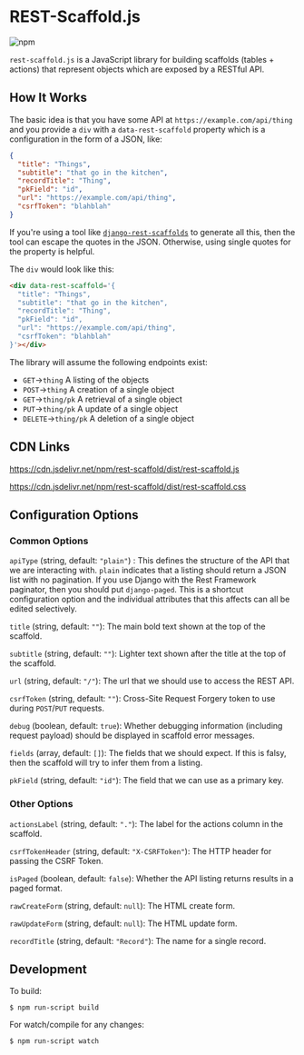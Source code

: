 # REST-Scaffold.js

![npm](https://img.shields.io/npm/v/rest-scaffold)

`rest-scaffold.js` is a JavaScript library for building scaffolds (tables +
actions) that represent objects which are exposed by a RESTful API.

## How It Works

The basic idea is that you have some API at `https://example.com/api/thing` and
you provide a `div` with a `data-rest-scaffold` property which is a
configuration in the form of a JSON, like:

```json
{
  "title": "Things",
  "subtitle": "that go in the kitchen",
  "recordTitle": "Thing",
  "pkField": "id",
  "url": "https://example.com/api/thing",
  "csrfToken": "blahblah"
}
```

If you're using a tool like
[`django-rest-scaffolds`](https://github.com/gregschmit/django-rest-scaffold)
to generate all this, then the tool can escape the quotes in the JSON.
Otherwise, using single quotes for the property is helpful.

The `div` would look like this:

```html
<div data-rest-scaffold='{
  "title": "Things",
  "subtitle": "that go in the kitchen",
  "recordTitle": "Thing",
  "pkField": "id",
  "url": "https://example.com/api/thing",
  "csrfToken": "blahblah"
}'></div>
```

The library will assume the following endpoints exist:
- `GET`->`thing` A listing of the objects
- `POST`->`thing` A creation of a single object
- `GET`->`thing/pk` A retrieval of a single object
- `PUT`->`thing/pk` A update of a single object
- `DELETE`->`thing/pk` A deletion of a single object

## CDN Links

https://cdn.jsdelivr.net/npm/rest-scaffold/dist/rest-scaffold.js

https://cdn.jsdelivr.net/npm/rest-scaffold/dist/rest-scaffold.css

## Configuration Options

### Common Options

`apiType` (string, default: `"plain"`) : This defines the structure of the API
that we are interacting with. `plain` indicates that a listing should return a
JSON list with no pagination. If you use Django with the Rest Framework
paginator, then you should put `django-paged`. This is a shortcut configuration
option and the individual attributes that this affects can all be edited
selectively.

`title` (string, default: `""`): The main bold text shown at the top of the
scaffold.

`subtitle` (string, default: `""`): Lighter text shown after the title at the
top of the scaffold.

`url` (string, default: `"/"`): The url that we should use to access the REST
API.

`csrfToken` (string, default: `""`): Cross-Site Request Forgery token to use
during `POST`/`PUT` requests.

`debug` (boolean, default: `true`): Whether debugging information (including
request payload) should be displayed in scaffold error messages.

`fields` (array, default: `[]`): The fields that we should expect. If this is
falsy, then the scaffold will try to infer them from a listing.

`pkField` (string, default: `"id"`): The field that we can use as a primary
key.

### Other Options

`actionsLabel` (string, default: `"."`): The label for the actions column in
the scaffold.

`csrfTokenHeader` (string, default: `"X-CSRFToken"`): The HTTP header for
passing the CSRF Token.

`isPaged` (boolean, default: `false`): Whether the API listing returns results
in a paged format.

`rawCreateForm` (string, default: `null`): The HTML create form.

`rawUpdateForm` (string, default: `null`): The HTML update form.

`recordTitle` (string, default: `"Record"`): The name for a single record.

## Development

To build:

    $ npm run-script build

For watch/compile for any changes:

    $ npm run-script watch
